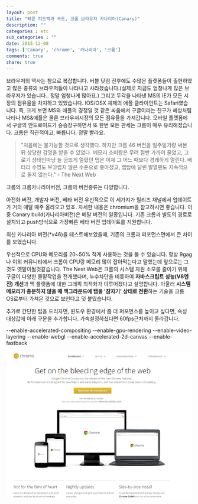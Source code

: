 ```yaml
---
layout: post
title: "빠른 피드백과 속도, 크롬 브라우저 카나리아(Canary)"
description: ""
categories : etc
sub_categories : ""
date: 2015-12-08
tags: ['Canary', 'chrome', '카나리아', '크롬']
comments: true
share: true
---
```


  

  

  

  

브라우저의 역사는 참으로 복잡합니다. 버블 닷컴 전후에도 수많은 플랫폼들이 출현하였고 많은 종류의 브라우저들이 나타나고 사라졌습니다.(실제로
지금도 엄청나게 많은 브라우저가 있습니다.. 정말 엄청나게 많아요.) 그리고 두각을 나타낸 MS의 IE가 모든 시장의 점유율을 차지하고
있었습니다. IOS/OSX 체제의 애플 클라이언트는 Safari였습니다. 즉, 크게 보면 MS와 애플의 경쟁일 것 같은 싸움에서 구글이라는
친구가 혜성처럼나타나 MS&애플은 물론 브라우저시장의 모든 점유율을 가져갑니다. 모바일 플랫폼에서 구글의 안드로이드가 승승장구하면서 또 한번
모든 판세는 크롬이 매우 유리해졌습니다. 크롬은 직관적이고, 빠릅니다. 정말 빨라요.

  

> "처음에는 불가능할 것으로 생각했다. 하지만 크롬 46 버전을 일주일가량 써본 뒤 상당한 감명을 받을 수 있었다. 메모리 소비량은 무려
절반 가까이 줄었고, 그로기 상태인마냥 늘 굼뜨게 열렸던 탭은 이제 그 어느 때보다 경쾌하게 열린다. 배터리 수명도 부끄럽지 않은 수준으로
좋아졌고, 랩탑에 달린 발열팬도 지속적으로 돌지 않는다." \- The Next Web

  

크롬의 크롬카나리아버전, 크롬의 버전종류는 다양합니다.

아전화 버전, 개발자 버전, 베타 버전 우선적으로 이 세가지가 릴리즈 채널에서 업데이트가 거의 매달 매주 올라오고 있죠. 자세한 내용은
chromium을 참고하시면 좋습니다. 이 중 Canary build(카나리아버전)은 베탈 버전의 일종입니다. 기존 크롬과 별도의 경로로
설치되고 push방식으로 가장빠른 베타 버전 업데이트를 지원합니다.

  

최신 카나리아 버전(*v46)을 테스트해보았을때, 기존의 크롬과 퍼포먼스면에서 큰 차이를 보였습니다.

우선적으로 CPU와 메모리를 20~50% 적게 사용하는 것을 볼 수 있습니다. 항상 9gag나 이외 커뮤니티에서 크롬이 CPU랑 메모리 많이
잡아먹는다고 말했는데 앞으로는 그것도 옛말이될것같습니다. The Next Web은 크롬의 시스템 자원 소모를 줄이기 위해 구글이 다양한
물밑작업을 전개했다며, 누수차단을 비롯하여 **자바스크립트 성능(V8엔진) 개선**과 맥 플랫폼에 대한 그래픽 최적화가 이루어졌다고
설명합니다. 아울러 **시스템 메모리가 충분하지 않을 때 백그라운드에 탭을 '잠자기' 상태로 전환**하는 기술을 크롬 OS로부터 가져온
것으로 보인다고 덧 붙였습니다.

  

추가로 간단한 팁을 드리자면, 윈도우 환경에서 좀 더 퍼포먼스를 높이고 싶다면, 속성 대상값에 아래 구문을 추가합니다. 가속설정하셨다면
60fps근처까지 올라갑니다.

\--enable-accelerated-compositing --enable-gpu-rendering --enable-video-
layering --enable-webgl --enable-accelerated-2d-canvas --enable-fastback

  

  

  

  

![](/assets/images/posts/408/2737F741566640362A5CD9.PNG)

  

